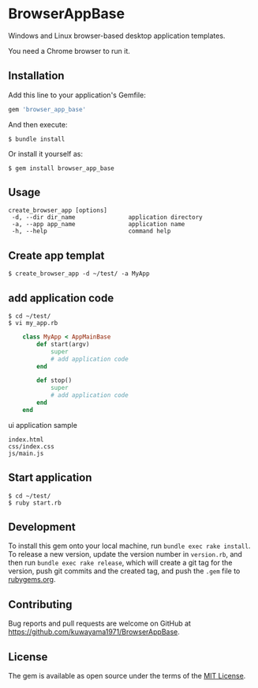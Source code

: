 # BrowserAppBase

Windows and Linux browser-based desktop application templates.

You need a Chrome browser to run it.

## Installation

Add this line to your application's Gemfile:

```ruby
gem 'browser_app_base'
```

And then execute:

    $ bundle install

Or install it yourself as:

    $ gem install browser_app_base

## Usage

    create_browser_app [options]
     -d, --dir dir_name               application directory
     -a, --app app_name               application name
     -h, --help                       command help


## Create app templat

    $ create_browser_app -d ~/test/ -a MyApp

## add application code
    $ cd ~/test/
    $ vi my_app.rb

```ruby
    class MyApp < AppMainBase
        def start(argv)
            super
            # add application code
        end

        def stop()
            super
            # add application code
        end
    end
```

ui application sample

    index.html
    css/index.css
    js/main.js

## Start application

    $ cd ~/test/
    $ ruby start.rb

## Development

To install this gem onto your local machine, run `bundle exec rake install`. To release a new version, update the version number in `version.rb`, and then run `bundle exec rake release`, which will create a git tag for the version, push git commits and the created tag, and push the `.gem` file to [rubygems.org](https://rubygems.org).

## Contributing

Bug reports and pull requests are welcome on GitHub at https://github.com/kuwayama1971/BrowserAppBase.

## License

The gem is available as open source under the terms of the [MIT License](https://opensource.org/licenses/MIT).
